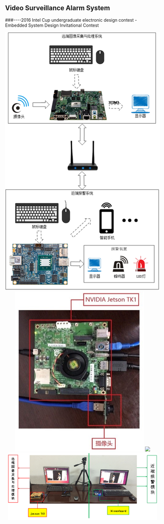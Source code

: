 Video Surveillance Alarm System
---
###----2016 Intel Cup undergraduate electronic design contest - Embedded System Design Invitational Contest


<p align="center">
  <img src="https://github.com/zhulinn/Video-Surveillance-Alarm/raw/master/pic/Design.png">
  <img src="https://github.com/zhulinn/Video-Surveillance-Alarm/raw/master/pic/captor.jpg">
  <img src="https://github.com/zhulinn/Video-Surveillance-Alarm/raw/master/pic/monitor.png">
  <img src="https://github.com/zhulinn/Video-Surveillance-Alarm/raw/master/pic/demo.png">
</p>
